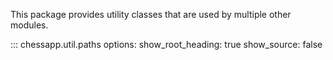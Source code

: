 This package provides utility classes that are used by multiple other modules.

::: chessapp.util.paths
    options:
      show_root_heading: true
      show_source: false